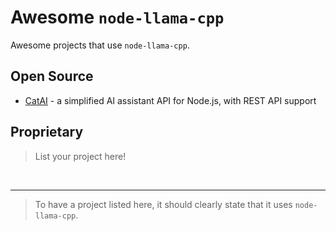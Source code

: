 # Awesome `node-llama-cpp`
Awesome projects that use `node-llama-cpp`.

## Open Source
* [CatAI](https://github.com/withcatai/catai) - a simplified AI assistant API for Node.js, with REST API support

## Proprietary
> List your project here!


<br />

---

> To have a project listed here, it should clearly state that it uses `node-llama-cpp`.
